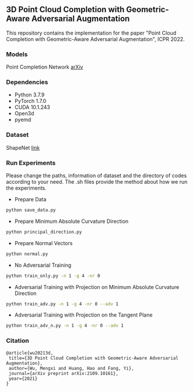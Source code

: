 ## 3D Point Cloud Completion with Geometric-Aware Adversarial Augmentation
This repository contains the implementation for the paper "Point Cloud Completion with Geometric-Aware Adversarial Augmentation", ICPR 2022.

### Models

Point Completion Network [arXiv](https://arxiv.org/pdf/1808.00671.pdf)

### Dependencies
* Python 3.7.9
* PyTorch 1.7.0
* CUDA 10.1.243
* Open3d
* pyemd

### Dataset
ShapeNet [link](https://shapenet.org/)

### Run Experiments
Please change the paths, information of dataset and the directory of codes according to your need. The .sh files provide the method about how we run the experiments. 
* Prepare Data
 ```bash
python save_data.py
 ```
* Prepare Minimum Absolute Curvature Direction
 ```bash
python principal_direction.py
 ```
 * Prepare Normal Vectors
  ```bash
python normal.py
 ```
* No Adversarial Training
 ```bash
python train_only.py -n 1 -g 4 -nr 0
 ```
* Adversarial Training with Projection on Minimum Absolute Curvature Direction
 ```bash
python train_adv.py -n 1 -g 4 -nr 0 --adv 1
 ```
* Adversarial Training with Projection on the Tangent Plane
 ```bash
python train_adv_n.py -n 1 -g 4 -nr 0 --adv 1
 ```
 
 ### Citation
 ```
@article{wu20213d,
  title={3D Point Cloud Completion with Geometric-Aware Adversarial Augmentation},
  author={Wu, Mengxi and Huang, Hao and Fang, Yi},
  journal={arXiv preprint arXiv:2109.10161},
  year={2021}
}
```
